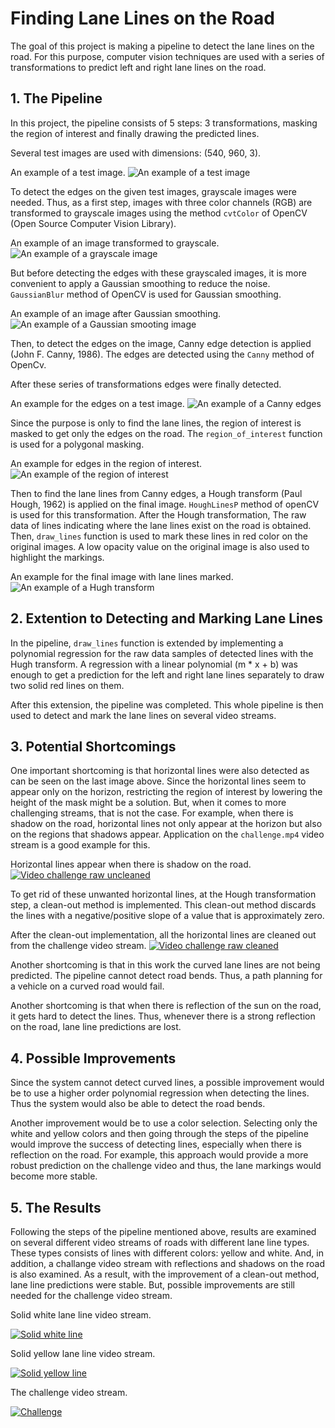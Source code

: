 # Finding Lane Lines on the Road

The goal of this project is making a pipeline to detect the lane lines on the road. For this purpose, computer vision techniques are used with a series of transformations to predict left and right lane lines on the road.

## 1. The Pipeline

In this project, the pipeline consists of 5 steps: 3 transformations, masking the region of interest and finally drawing the predicted lines.

Several test images are used with dimensions: (540, 960, 3).

An example of a test image.
![An example of a test image](/test_images/solidWhiteCurve.jpg)

To detect the edges on the given test images, grayscale images were needed. Thus, as a first step, images with three color channels (RGB) are transformed to grayscale images using the method `cvtColor` of OpenCV (Open Source Computer Vision Library). 

An example of an image transformed to grayscale.
![An example of a grayscale image](/transformations/test_images_grayscale/solidWhiteCurve.jpg)

But before detecting the edges with these grayscaled images, it is more convenient to apply a Gaussian smoothing to reduce the noise. `GaussianBlur` method of OpenCV is used for Gaussian smoothing. 

An example of an image after Gaussian smoothing.
![An example of a Gaussian smooting image](/transformations/test_images_blur/solidWhiteCurve.jpg)

Then, to detect the edges on the image, Canny edge detection is applied (John F. Canny, 1986). The edges are detected using the `Canny` method of OpenCv.

After these series of transformations edges were finally detected. 

An example for the edges on a test image.
![An example of a Canny edges](/transformations/test_images_edges/solidWhiteCurve.jpg)

Since the purpose is only to find the lane lines, the region of interest is masked to get only the edges on the road. The `region_of_interest` function is used for a polygonal masking.

An example for edges in the region of interest.
![An example of the region of interest](/transformations/test_images_masked/solidWhiteCurve.jpg)

Then to find the lane lines from Canny edges, a Hough transform (Paul Hough, 1962) is applied on the final image. `HoughLinesP` method of openCV is used for this transformation. After the Hough transformation, The raw data of lines indicating where the lane lines exist on the road is obtained. Then, `draw_lines` function is used to mark these lines in red color on the original images. A low opacity value on the original image is also used to highlight the markings.

An example for the final image with lane lines marked.
![An example of a Hugh transform](/test_images_output/solidWhiteCurve_raw.jpg)


## 2. Extention to Detecting and Marking Lane Lines

In the pipeline, `draw_lines` function is extended by implementing a polynomial regression for the raw data samples of detected lines with the Hugh transform. A regression with a linear polynomial (m * x + b) was enough to get a prediction for the left and right lane lines separately to draw two solid red lines on them.

After this extension, the pipeline was completed. This whole pipeline is then used to detect and mark the lane lines on several video streams.

## 3. Potential Shortcomings

One important shortcoming is that horizontal lines were also detected as can be seen on the last image above. Since the horizontal lines seem to appear only on the horizon, restricting the region of interest by lowering the height of the mask might be a solution. But, when it comes to more challenging streams, that is not the case. For example, when there is shadow on the road, horizontal lines not only appear at the horizon but also on the regions that shadows appear. Application on the `challenge.mp4` video stream is a good example for this.

Horizontal lines appear when there is shadow on the road.
[![Video challenge raw uncleaned](test_videos_output/challenge_raw.gif?raw=true)](https://youtu.be/f5VzWaOixvQ)


To get rid of these unwanted horizontal lines, at the Hough transformation step, a clean-out method is implemented. This clean-out method discards the lines with a negative/positive slope of a value that is approximately zero.

After the clean-out implementation, all the horizontal lines are cleaned out from the challenge video stream.
[![Video challenge raw cleaned](test_videos_output/challenge_cleaned_raw.gif?raw=true)](https://youtu.be/VY4R8rLKlBM)

Another shortcoming is that in this work the curved lane lines are not being predicted. The pipeline cannot detect road bends. Thus, a path planning for a vehicle on a curved road would fail.

Another shortcoming is that when there is reflection of the sun on the road, it gets hard to detect the lines. Thus, whenever there is a strong reflection on the road, lane line predictions are lost.

## 4. Possible Improvements

Since the system cannot detect curved lines, a possible improvement would be to use a higher order polynomial regression when detecting the lines. Thus the system would also be able to detect the road bends.

Another improvement would be to use a color selection. Selecting only the white and yellow colors and then going through the steps of the pipeline would improve the success of detecting lines, especially when there is reflection on the road. For example, this approach would provide a more robust prediction on the challenge video and thus, the lane markings would become more stable.

## 5. The Results

Following the steps of the pipeline mentioned above, results are examined on several different video streams of roads with different lane line types. These types consists of lines with different colors: yellow and white. And, in addition, a challange video stream with reflections and shadows on the road is also examined. As a result, with the improvement of a clean-out method, lane line predictions were stable. But, possible improvements are still needed for the challenge video stream.

Solid white lane line video stream.

[![Solid white line](test_videos_output/solidwhite.gif?raw=true)](https://youtu.be/1eIg3_gjjr8)

Solid yellow lane line video stream.

[![Solid yellow line](test_videos_output/solidyellow.gif?raw=true)](https://youtu.be/TybEEiCNZ8E)

The challenge video stream.

[![Challenge](test_videos_output/challenge.gif?raw=true)](https://youtu.be/lpxl0whQdKI)